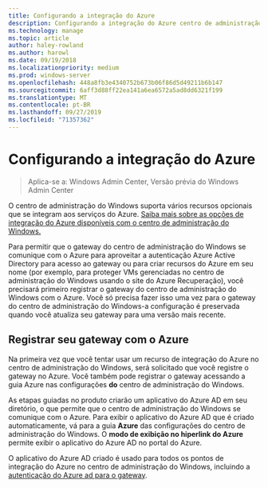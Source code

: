 ```yaml
---
title: Configurando a integração do Azure
description: Configurando a integração do Azure centro de administração do Windows (projeto Honolulu). Conectando o gateway do centro de administração do Windows ao Azure.
ms.technology: manage
ms.topic: article
author: haley-rowland
ms.author: harowl
ms.date: 09/19/2018
ms.localizationpriority: medium
ms.prod: windows-server
ms.openlocfilehash: 448a8fb3e4340752b673b06f86d5d49211b6b147
ms.sourcegitcommit: 6aff3d88ff22ea141a6ea6572a5ad8dd6321f199
ms.translationtype: MT
ms.contentlocale: pt-BR
ms.lasthandoff: 09/27/2019
ms.locfileid: "71357362"
---
```

# <a name="configuring-azure-integration"></a>Configurando a integração do Azure

>Aplica-se a: Windows Admin Center, Versão prévia do Windows Admin Center

O centro de administração do Windows suporta vários recursos opcionais que se integram aos serviços do Azure. [Saiba mais sobre as opções de integração do Azure disponíveis com o centro de administração do Windows.](../plan/azure-integration-options.md)

Para permitir que o gateway do centro de administração do Windows se comunique com o Azure para aproveitar a autenticação Azure Active Directory para acesso ao gateway ou para criar recursos do Azure em seu nome (por exemplo, para proteger VMs gerenciadas no centro de administração do Windows usando o site do Azure Recuperação), você precisará primeiro registrar o gateway do centro de administração do Windows com o Azure. Você só precisa fazer isso uma vez para o gateway do centro de administração do Windows-a configuração é preservada quando você atualiza seu gateway para uma versão mais recente.

## <a name="register-your-gateway-with-azure"></a>Registrar seu gateway com o Azure

Na primeira vez que você tentar usar um recurso de integração do Azure no centro de administração do Windows, será solicitado que você registre o gateway no Azure. Você também pode registrar o gateway acessando a guia Azure nas configurações **do** centro de administração do Windows.

As etapas guiadas no produto criarão um aplicativo do Azure AD em seu diretório, o que permite que o centro de administração do Windows se comunique com o Azure. Para exibir o aplicativo do Azure AD que é criado automaticamente, vá para a guia **Azure** das configurações do centro de administração do Windows. O **modo de exibição no hiperlink do Azure** permite exibir o aplicativo do Azure AD no portal do Azure. 

O aplicativo do Azure AD criado é usado para todos os pontos de integração do Azure no centro de administração do Windows, incluindo a [autenticação do Azure ad para o gateway](../configure/user-access-control.md#azure-active-directory).